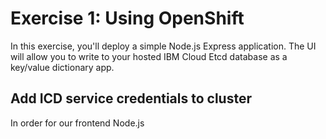 # Exercise 1: Using OpenShift
In this exercise, you'll deploy a simple Node.js Express application. The UI will allow you to write to your hosted IBM Cloud Etcd database as a key/value dictionary app. 

## Add ICD service credentials to cluster
In order for our frontend Node.js